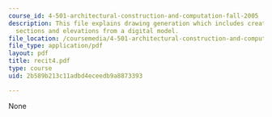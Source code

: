 ```yaml
---
course_id: 4-501-architectural-construction-and-computation-fall-2005
description: This file explains drawing generation which includes creating plans,
  sections and elevations from a digital model.
file_location: /coursemedia/4-501-architectural-construction-and-computation-fall-2005/2b589b213c11adbd4eceedb9a8873393_recit4.pdf
file_type: application/pdf
layout: pdf
title: recit4.pdf
type: course
uid: 2b589b213c11adbd4eceedb9a8873393

---
```

None